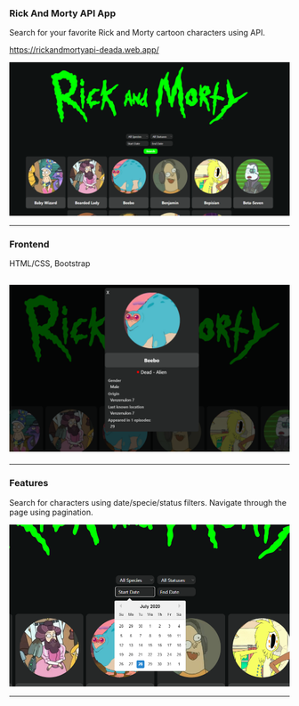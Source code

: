 ### Rick And Morty API App

Search for your favorite Rick and Morty cartoon characters using API.

https://rickandmortyapi-deada.web.app/

![img](./images_readme/1.png)

---

### Frontend

HTML/CSS, Bootstrap

## ![img](./images_readme/2.png)

---

### Features

Search for characters using date/specie/status filters. Navigate through the page using pagination.

![img](./images_readme/3.png)

---
